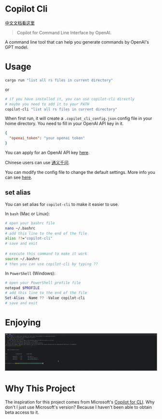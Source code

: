 # Copilot Cli

[中文文档看这里](./docs/README_zh.md)

> Copilot for Command Line Interface by OpenAI.

A command line tool that can help you generate commands by OpenAI's GPT model.

# Usage

```bash
cargo run "list all rs files in current directory"
```

or

```bash
# if you have installed it, you can use copilot-cli directly
# maybe you need to add it to your PATH
copilot-cli "list all rs files in current directory"
```

When first run, it will create a `.copilot_cli_config.json` config file in your home directory. You need to fill in your OpenAI API key in it.

```json
{
  "openai_token": "your openai token"
}
```

You can apply for an OpenAI API key [here](https://platform.openai.com/api-keys).

Chinese users can use [通义千问](https://help.aliyun.com/zh/dashscope/developer-reference/activate-dashscope-and-create-an-api-key).

You can modify the config file to change the default settings. More info you can see [here](src/runtime_config.rs).

## set alias

You can set alias for `copilot-cli` to make it easier to use.

In `bash` (Mac or Linux):

```bash
# open your bashrc file
nano ~/.bashrc
# add this line to the end of the file
alias ??="copilot-cli"
# save and exit

# execute this command to make it work
source ~/.bashrc
# then you can use copilot-cli by typing ??
```

In `PowerShell` (Windows):

```powershell
# open your PowerShell profile file
notepad $PROFILE
# add this line to the end of the file
Set-Alias -Name ?? -Value copilot-cli
# save and exit
```

# Enjoying

![demo](./docs/images/demo.gif)

# Why This Project

The inspiration for this project comes from Microsoft's [Copilot for CLI](https://githubnext.com/projects/copilot-cli/). Why don't I just use Microsoft's version? Because I haven't been able to obtain beta access to it.